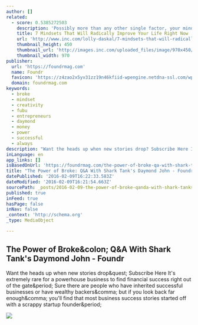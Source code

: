 ```yaml
---
author: []
related:
  - score: 0.5385272503
    description: 'Possibly more than any other single factor, your mindset determines your success. What you think is what you become. Internal dialogue--the ongoing conversation we all have with our mindset--is the driving force behind every success story, and also behind every failure. The difference between who you are and who you want to be stems from your mindset.'
    title: 7 Mindsets That Will Radically Improve Your Life Right Now
    url: 'http://www.inc.com/lolly-daskal/7-mindsets-that-will-radically-improve-your-life-right-now.html'
    thumbnail_height: 450
    thumbnail_url: 'http://images.inc.com/uploaded_files/image/970x450/getty_158630429_970647970450037_62152.jpg'
    thumbnail_width: 970
publisher:
  url: 'https://foundrmag.com'
  name: Foundr
  favicon: 'https://z4zao2x5yv31zz19n46kfiid-wpengine.netdna-ssl.com/wp-content/uploads/2014/06/rocket-favicon.png'
  domain: foundrmag.com
keywords:
  - broke
  - mindset
  - creativity
  - fubu
  - entrepreneurs
  - daymond
  - money
  - power
  - successful
  - always
description: "Want the heads up when new stories drop? Subscribe Here It's extremely rare for a powerhouse business to find financial success right out of the gate. Sure there are people who have inherited successful businesses or have wealthy backers, but if you look back far enough, you'll find that most business success stories started off with a scrappy startup founder."
inLanguage: en
app_links: []
isBasedOnUrl: 'https://foundrmag.com/the-power-of-broke-qa-with-shark-tanks-daymond-john/?inf_contact_key=d552d8c7972f43026b061cd5f719477d51944d2e57a67e1cd31cb292d31815e9'
title: "The Power of Broke: Q&A With Shark Tank's Daymond John - Foundr"
datePublished: '2016-02-09T16:22:33.583Z'
dateModified: '2016-02-09T16:21:54.663Z'
sourcePath: _posts/2016-02-09-the-power-of-broke-qanda-with-shark-tanks-daymond-john-fou.md
published: true
inFeed: true
hasPage: false
inNav: false
_context: 'http://schema.org'
_type: MediaObject

---
```

<article style=""><h1>The Power of Broke&amp;colon; Q&amp;A With Shark Tank's Daymond John - Foundr</h1><p>Want the heads up when new stories drop&amp;quest; Subscribe Here It's extremely rare for a powerhouse business to find financial success right out of the gate&amp;period; Sure there are people who have inherited successful businesses or have wealthy backers&amp;comma; but if you look back far enough&amp;comma; you'll find that most business success stories started off with a scrappy startup founder&amp;period;</p><img src="https://z4zao2x5yv31zz19n46kfiid-wpengine.netdna-ssl.com/wp-content/uploads/2016/02/Daymond-John5.jpg" /></article>